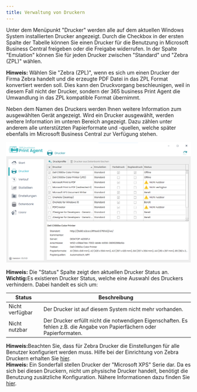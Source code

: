 ```yaml
---
title: Verwaltung von Druckern
---
```


Unter dem Menüpunkt "Drucker" werden alle auf dem aktuellen Windows System installierten Drucker angezeigt. Durch die Checkbox in der ersten Spalte der Tabelle können Sie einen Drucker für die Benutzung in Microsoft Business Central freigeben oder die Freigabe widerrufen.
In der Spalte "Emulation" können Sie für jeden Drucker zwischen "Standard" und "Zebra (ZPL)" wählen.

<div class="alert alert-info">
    <i class="fa-duotone fa-thin fa-lightbulb fa-lg" style="--fa-secondary-color: #00b7c3; --fa-primary-color: #111111;"></i> <strong>Hinweis:</strong> Wählen Sie "Zebra (ZPL)", wenn es sich um einen Drucker der Firma Zebra handelt und die erzeugte PDF Datei in das ZPL Format konvertiert werden soll. Dies kann den Druckvorgang beschleunigen, weil in diesem Fall nicht der Drucker, sondern der 365 business Print Agent die Umwandlung in das ZPL kompatible Format übernimmt.
</div>

Neben dem Namen des Druckers werden Ihnen weitere Information zum ausgewählten Gerät angezeigt. Wird ein Drucker ausgewählt, werden weitere Information im unteren Bereich angezeigt. Dazu zählen unter anderem alle unterstützten Papierformate und -quellen, welche später ebenfalls im Microsoft Business Central zur Verfügung stehen.

![Druckerverwaltung](/assets/images/365-business-print-agent/config-tool/Printer.PNG)  

<div class="alert alert-info">
    <i class="fa-duotone fa-thin fa-lightbulb fa-lg" style="--fa-secondary-color: #00b7c3; --fa-primary-color: #111111;"></i> <strong>Hinweis:</strong> Die "Status" Spalte zeigt den aktuellen Drucker Status an.
</div>

<div class="alert alert-notice">
    <i class="fa-light fa-hand-point-up fa-lg" style="--fa-secondary-color: #FF0000; --fa-primary-color: #111111; --fa-secondary-opacity: 0.7"></i> <strong>Wichtig:</strong>Es existieren Drucker Status, welche eine Auswahl des Druckers verhindern. Dabei handelt es sich um:
<style>

table tr:nth-child(odd) td{
  background:none;
}

table tr:nth-child(even) td{
  background:none;
}
</style>
<table>
  <thead>
    <tr>
      <th>Status</th>
      <th>Beschreibung</th>
    </tr>
  </thead>
  <tbody>
    <tr>
      <td>Nicht verfügbar</td>
      <td>Der Drucker ist auf diesem System nicht mehr vorhanden.</td>
    </tr>
    <tr>
      <td colspan="2" style="height:0;padding:0"></td>
    </tr>
    <tr>
      <td>Nicht nutzbar</td>
      <td>Der Drucker erfüllt nicht die notwendigen Eigenschaften. Es fehlen z.B. die Angabe von Papierfächern oder Papierformaten.</td>
    </tr>
  </tbody>
</table>
</div>

<div class="alert alert-info">
    <i class="fa-duotone fa-thin fa-lightbulb fa-lg" style="--fa-secondary-color: #00b7c3; --fa-primary-color: #111111;"></i> <strong>Hinweis:</strong>Beachten Sie, dass für Zebra Drucker die Einstellungen für alle Benutzer konfiguriert werden muss. Hilfe bei der Einrichtung von Zebra Druckern erhalten Sie <a href="support/setup-zebra-default-settings.md">hier</a>.
</div>

<div class="alert alert-info">
    <i class="fa-duotone fa-thin fa-lightbulb fa-lg" style="--fa-secondary-color: #00b7c3; --fa-primary-color: #111111;"></i> <strong>Hinweis:</strong> Ein Sonderfall stellen Drucker der "Microsoft XPS" Serie dar. Da es sich bei diesen Druckern, nicht um physische Drucker handelt, benötigt die Benutzung zusätzliche Konfiguration. Nähere Informationen dazu finden Sie <a href="support/setup-xps-printer.md">hier</a>.
</div>